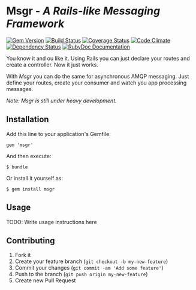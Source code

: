 # Msgr - *A Rails-like Messaging Framework*

[![Gem Version](https://badge.fury.io/rb/msgr.png)](http://badge.fury.io/rb/msgr)
[![Build Status](https://travis-ci.org/jgraichen/msgr.png?branch=master)](https://travis-ci.org/jgraichen/msgr)
[![Coverage Status](https://coveralls.io/repos/jgraichen/msgr/badge.png?branch=master)](https://coveralls.io/r/jgraichen/msgr)
[![Code Climate](https://codeclimate.com/github/jgraichen/msgr.png)](https://codeclimate.com/github/jgraichen/msgr)
[![Dependency Status](https://gemnasium.com/jgraichen/msgr.png)](https://gemnasium.com/jgraichen/msgr)
[![RubyDoc Documentation](https://raw.github.com/jgraichen/msgr/master/rubydoc.png)](http://rubydoc.info/github/jgraichen/msgr/master/frames)

You know it and ou like it. Using Rails you can just declare your routes and
create a controller. Now it just works.

With *Msgr* you can do the same for asynchronous AMQP messaging. Just define
your routes, create your consumer and watch you app processing messages.

*Note: Msgr is still under heavy development.*

## Installation

Add this line to your application's Gemfile:

    gem 'msgr'

And then execute:

    $ bundle

Or install it yourself as:

    $ gem install msgr

## Usage

TODO: Write usage instructions here

## Contributing

1. Fork it
2. Create your feature branch (`git checkout -b my-new-feature`)
3. Commit your changes (`git commit -am 'Add some feature'`)
4. Push to the branch (`git push origin my-new-feature`)
5. Create new Pull Request
